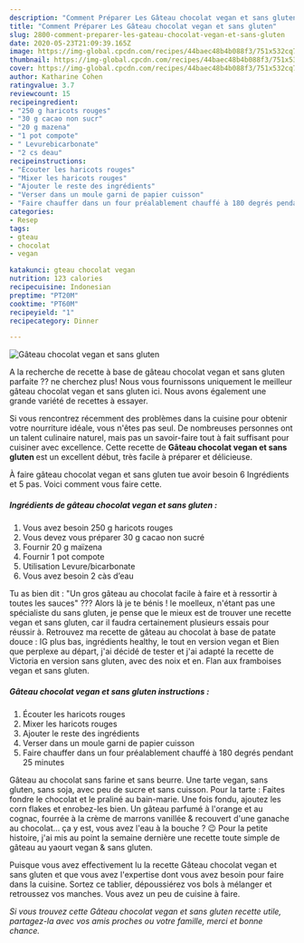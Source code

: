 ```yaml
---
description: "Comment Préparer Les Gâteau chocolat vegan et sans gluten"
title: "Comment Préparer Les Gâteau chocolat vegan et sans gluten"
slug: 2800-comment-preparer-les-gateau-chocolat-vegan-et-sans-gluten
date: 2020-05-23T21:09:39.165Z
image: https://img-global.cpcdn.com/recipes/44baec48b4b088f3/751x532cq70/gateau-chocolat-vegan-et-sans-gluten-photo-principale-de-la-recette.jpg
thumbnail: https://img-global.cpcdn.com/recipes/44baec48b4b088f3/751x532cq70/gateau-chocolat-vegan-et-sans-gluten-photo-principale-de-la-recette.jpg
cover: https://img-global.cpcdn.com/recipes/44baec48b4b088f3/751x532cq70/gateau-chocolat-vegan-et-sans-gluten-photo-principale-de-la-recette.jpg
author: Katharine Cohen
ratingvalue: 3.7
reviewcount: 15
recipeingredient:
- "250 g haricots rouges"
- "30 g cacao non sucr"
- "20 g mazena"
- "1 pot compote"
- " Levurebicarbonate"
- "2 cs deau"
recipeinstructions:
- "Écouter les haricots rouges"
- "Mixer les haricots rouges"
- "Ajouter le reste des ingrédients"
- "Verser dans un moule garni de papier cuisson"
- "Faire chauffer dans un four préalablement chauffé à 180 degrés pendant 25 minutes"
categories:
- Resep
tags:
- gteau
- chocolat
- vegan

katakunci: gteau chocolat vegan 
nutrition: 123 calories
recipecuisine: Indonesian
preptime: "PT20M"
cooktime: "PT60M"
recipeyield: "1"
recipecategory: Dinner

---
```



![Gâteau chocolat vegan et sans gluten](https://img-global.cpcdn.com/recipes/44baec48b4b088f3/751x532cq70/gateau-chocolat-vegan-et-sans-gluten-photo-principale-de-la-recette.jpg)

A la recherche de recette à base de gâteau chocolat vegan et sans gluten parfaite ?? ne cherchez plus! Nous vous fournissons uniquement le meilleur gâteau chocolat vegan et sans gluten ici. Nous avons également une grande variété de recettes à essayer.

Si vous rencontrez récemment des problèmes dans la cuisine pour obtenir votre nourriture idéale, vous n'êtes pas seul. De nombreuses personnes ont un talent culinaire naturel, mais pas un savoir-faire tout à fait suffisant pour cuisiner avec excellence. Cette recette de <strong> Gâteau chocolat vegan et sans gluten </strong> est un excellent début, très facile à préparer et délicieuse.

<!--inarticleads1-->

À faire gâteau chocolat vegan et sans gluten tue avoir besoin 6 Ingrédients et 5 pas. Voici comment vous faire cette.

##### Ingrédients de gâteau chocolat vegan et sans gluten :

1. Vous avez besoin 250 g haricots rouges
1. Vous devez vous préparer 30 g cacao non sucré
1. Fournir 20 g maïzena
1. Fournir 1 pot compote
1. Utilisation  Levure/bicarbonate
1. Vous avez besoin 2 càs d’eau


Tu as bien dit : &#34;Un gros gâteau au chocolat facile à faire et à ressortir à toutes les sauces&#34; ??? Alors là je te bénis ! le moelleux, n&#39;étant pas une spécialiste du sans gluten, je pense que le mieux est de trouver une recette vegan et sans gluten, car il faudra certainement plusieurs essais pour réussir à. Retrouvez ma recette de gâteau au chocolat à base de patate douce : IG plus bas, ingrédients healthy, le tout en version vegan et Bien que perplexe au départ, j&#39;ai décidé de tester et j&#39;ai adapté la recette de Victoria en version sans gluten, avec des noix et en. Flan aux framboises vegan et sans gluten. 

<!--inarticleads2-->

##### Gâteau chocolat vegan et sans gluten instructions :

1. Écouter les haricots rouges
1. Mixer les haricots rouges
1. Ajouter le reste des ingrédients
1. Verser dans un moule garni de papier cuisson
1. Faire chauffer dans un four préalablement chauffé à 180 degrés pendant 25 minutes


Gâteau au chocolat sans farine et sans beurre. Une tarte vegan, sans gluten, sans soja, avec peu de sucre et sans cuisson. Pour la tarte : Faites fondre le chocolat et le praliné au bain-marie. Une fois fondu, ajoutez les corn flakes et enrobez-les bien. Un gâteau parfumé à l&#39;orange et au cognac, fourrée à la crème de marrons vanillée &amp; recouvert d&#39;une ganache au chocolat… ça y est, vous avez l&#39;eau à la bouche ? 😉 Pour la petite histoire, j&#39;ai mis au point la semaine dernière une recette toute simple de gâteau au yaourt vegan &amp; sans gluten. 

<!--inarticleads1-->

<p>
Puisque vous avez effectivement lu la recette Gâteau chocolat vegan et sans gluten et que vous avez l'expertise dont vous avez besoin pour faire dans la cuisine. Sortez ce tablier, dépoussiérez vos bols à mélanger et retroussez vos manches. Vous avez un peu de cuisine à faire.
</p>

<p>
<i>Si vous trouvez cette Gâteau chocolat vegan et sans gluten recette utile, partagez-la avec vos amis proches ou votre famille, merci et bonne chance.</i>
</p>
